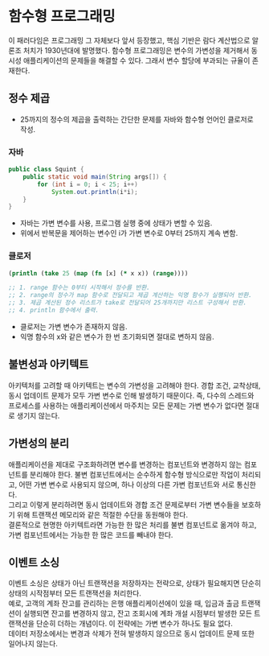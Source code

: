 # 함수형 프로그래밍

이 패러다임은 프로그래밍 그 자체보다 앞서 등장했고, 핵심 기반은 람다 계산법으로 알론조 처치가 1930년대에 발명했다. 함수형 프로그래밍은 변수의 가변성을 제거해서 동시성 애플리케이션의 문제들을 해결할 수 있다. 그래서 변수 할당에 부과되는 규율이 존재한다.

## 정수 제곱

* 25까지의 정수의 제곱을 출력하는 간단한 문제를 자바와 함수형 언어인 클로저로 작성.

### 자바

```java
public class Squint {
    public static void main(String args[]) {
        for (int i = 0; i < 25; i++)
            System.out.println(i*i);
    }
}
```

* 자바는 가변 변수를 사용, 프로그램 실행 중에 상태가 변할 수 있음.
* 위에서 반복문을 제어하는 변수인 i가 가변 변수로 0부터 25까지 계속 변함.

### 클로저

```Clojure
(println (take 25 (map (fn [x] (* x x)) (range))))

;; 1. range 함수는 0부터 시작해서 정수를 반환.
;; 2. range의 정수가 map 함수로 전달되고 제곱 계산하는 익명 함수가 실행되어 반환.
;; 3. 제곱 계산된 정수 리스트가 take로 전달되어 25개까지만 리스트 구성해서 반환.
;; 4. println 함수에서 출력.
```

* 클로저는 가변 변수가 존재하지 않음.
* 익명 함수의 x와 같은 변수가 한 번 초기화되면 절대로 변하지 않음.

## 불변성과 아키텍트

아키텍처를 고려할 때 아키텍트는 변수의 가변성을 고려해야 한다. 경합 조건, 교착상태, 동시 업데이트 문제가 모두 가변 변수로 인해 발생하기 때문이다. 즉, 다수의 스레드와 프로세스를 사용하는 애플리케이션에서 마주치는 모든 문제는 가변 변수가 없다면 절대로 생기지 않는다.

## 가변성의 분리

애플리케이션을 제대로 구조화하려면 변수를 변경하는 컴포넌트와 변경하지 않는 컴포넌트를 분리해야 한다. 불변 컴포넌트에서는 순수하게 함수형 방식으로만 작업이 처리되고, 어떤 가변 변수로 사용되지 않으며, 하나 이상의 다른 가변 컴포넌트와 서로 통신한다.<br/>
그리고 이렇게 분리하려면 동시 업데이트와 경합 조건 문제로부터 가변 변수들을 보호하기 위해 트랜잭션 메모리와 같은 적절한 수단을 동원해야 한다.<br/>
결론적으로 현명한 아키텍트라면 가능한 한 많은 처리를 불변 컴포넌트로 옮겨야 하고, 가변 컴포넌트에서는 가능한 한 많은 코드를 빼내야 한다.

## 이벤트 소싱

이벤트 소싱은 상태가 아닌 트랜잭션을 저장하자는 전략으로, 상태가 필요해지면 단순히 상태의 시작점부터 모든 트랜잭션을 처리한다.<br/>
예로, 고객의 계좌 잔고를 관리하는 은행 애플리케이션에이 있을 때, 입금과 출금 트랜잭션이 실행되면 잔고를 변경하지 않고, 잔고 조회시에 계좌 개설 시점부터 발생한 모든 트랜잭션을 단순히 더하는 개념이다. 이 전략에는 가변 변수가 하나도 필요 없다.<br/>
데이터 저장소에서는 변경과 삭제가 전혀 발생하지 않으므로 동시 업데이트 문제 또한 일어나지 않는다.
